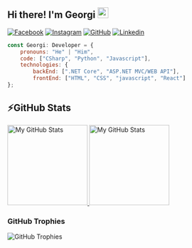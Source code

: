 ## Hi there! I'm Georgi <img src="https://media.giphy.com/media/hvRJCLFzcasrR4ia7z/giphy.gif" width="24px" height="24px">

[![Facebook](https://img.shields.io/badge/-Facebook-00B2FF?style=flat-square&logo=Facebook&logoColor=white)](https://www.facebook.com/profile.php?id=100048365541302)
[![Instagram](https://img.shields.io/badge/-Instagram-e4405f?style=flat-square&logo=Instagram&logoColor=white)](https://www.instagram.com/g_dimitrov07/) 
[![GitHub](https://img.shields.io/badge/-Github-000000?style=flat-square&logo=Github&logoColor=white)](https://github.com/Gogi4aaa)
[![Linkedin](https://img.shields.io/badge/-Linkedin-FFA500?style=flat-square&logo=Linkedin&logoColor=white)](https://www.linkedin.com/in/georgi-dimitrov-39b179295/)

```javascript
const Georgi: Developer = {
    pronouns: "He" | "Him",
    code: ["CSharp", "Python", "Javascript"],
    technologies: {
        backEnd: [".NET Core", "ASP.NET MVC/WEB API"],
        frontEnd: ["HTML", "CSS", "javascript", "React"]
};
```

## ⚡GitHub Stats

<a href="https://github.com/Gogi4aaa">
  <img height="180em" alt="My GitHub Stats" src="https://github-readme-stats.vercel.app/api/?username=Gogi4aaa&count_private=true&theme=tokyonight&showicons=true" />
  <img height="180em" marginLeft="10em" alt="My GitHub Stats" src="https://github-readme-stats.vercel.app/api/top-langs/?username=Gogi4aaa&langs_count=6&layout=compact&bg_color=00000000&text_color=3498db&count_private=true&theme=tokyonight&include_all_commits=true&hide=smalltalk,shell,html,scss,css" />
</a>

### GitHub Trophies

<img align="center" src="https://github-profile-trophy.vercel.app/?username=Gogi4aaa&rank=-C,-B" alt="GitHub Trophies" />
